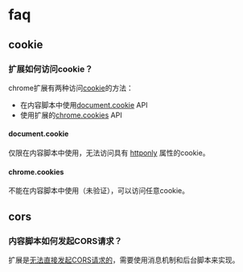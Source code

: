 # faq

## cookie
### 扩展如何访问cookie？

chrome扩展有两种访问[cookie](https://developer.mozilla.org/en-US/docs/Web/HTTP/Cookies)的方法：

- 在内容脚本中使用[document.cookie](https://developer.mozilla.org/en-US/docs/Web/API/Document/cookie) API
- 使用扩展的[chrome.cookies](https://developer.chrome.com/docs/extensions/reference/cookies/) API

#### document.cookie

仅限在内容脚本中使用，无法访问具有 [httponly](https://developer.mozilla.org/en-US/docs/Web/HTTP/Cookies#restrict_access_to_cookies) 属性的cookie。

#### chrome.cookies

不能在内容脚本中使用（未验证），可以访问任意cookie。

## cors
### 内容脚本如何发起CORS请求？

扩展是[无法直接发起CORS请求的](https://www.chromium.org/Home/chromium-security/extension-content-script-fetches/)，需要使用消息机制和后台脚本来实现。